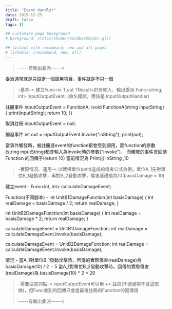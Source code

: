```yaml
---
title: "Event Handler"
date: 2019-12-25
draft: false
tags: []

## customize page background
# background: static/shader/sandboxShader.glsl

## listout with recommand, new and all pages
# listable: [recommand, new, all]
---
```


<!--more-->

>-----有輸出委派-----<

委派通常就是只設定一個調用項目，事件就是不只一個

>-基本-<
建立Func<in T,out TResult>的有輸入、輸出委派
Func<string, int> inputOutputEvent; (命名錯誤，應該是 inputOutputHandler)

註冊事件
inputOutputEvent = FunctionA;
(void FunctionA(string inputString) { print(inputString); return 10; })

取消註冊
inputOutputEvent = null;

觸發事件
int out = inputOutputEvent.Invoke("inString");
print(out);

當事件觸發時，被註冊進event的function都會受到調用，而function的參數(string inputString)都會輸入為Invoke時的參數("invoke")，
而觸發的事件會回傳 Function 的回傳子(return 10)
當前情況為 Print出 inString ,10

>-實際情況、運用-<
以戰棋單位(unit)造成的傷害公式為例，單位A_1先對單位B_1發動攻擊，再對B_2發動攻擊，傷害基礎值為10(basisDamage = 10)

建立event -
Func<int, int> calculateDamageEvent;

Function(不同腳本) -
int UnitB1DamageFunction(int basisDamage)
{ int realDamage = basisDamage / 2; return realDamage; }

int UnitB2DamageFunction(int basisDamage)
{ int realDamage = basisDamage * 2; return realDamage; }


calculateDamageEvent = UnitB1DamageFunction;
int realDamage = calculateDamageEvent.Invoke(basisDamage);

calculateDamageEvent = UnitB2DamageFunction;
int realDamage = calculateDamageEvent.Invoke(basisDamage);

情況 -
當A_1對單位B_1發動攻擊時，回傳的實際傷害(realDamage)為 basisDamage(10) / 2 = 5
當A_1對單位B_2發動攻擊時，回傳的實際傷害(realDamage)為 basisDamage(10) * 2 = 20

>-需要注意的點-<
inputOutputEvent可以用 += 註冊(不過通常不會這麼做)，但Func收到的回傳只會是最後註冊的Function的回傳值

>-----有輸出委派-----<